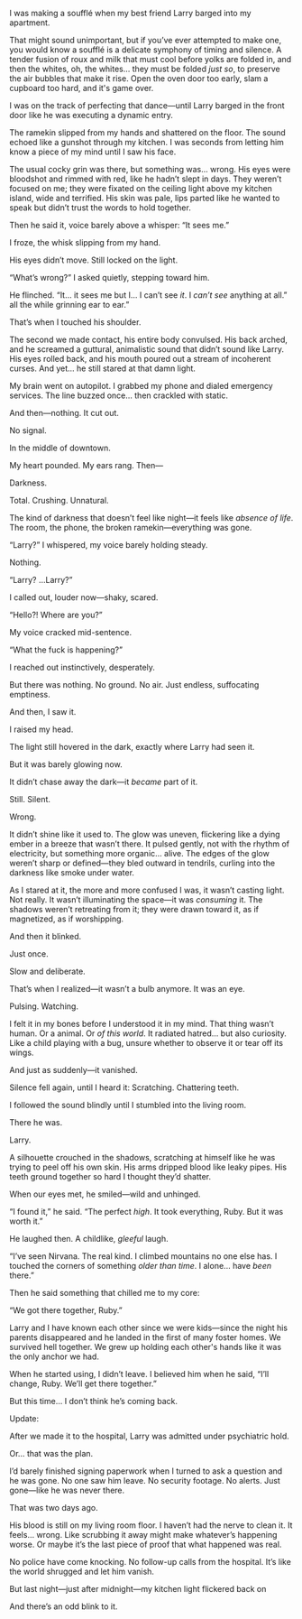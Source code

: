I was making a soufflé when my best friend Larry barged into my apartment.

That might sound unimportant, but if you’ve ever attempted to make one, you would know a soufflé is a delicate symphony of timing and silence. A tender fusion of roux and milk that must cool before yolks are folded in, and then the whites, oh, the whites… they must be folded *just so*, to preserve the air bubbles that make it rise. Open the oven door too early, slam a cupboard too hard, and it's game over.

I was on the track of perfecting that dance—until Larry barged in the front door like he was executing a dynamic entry.

The ramekin slipped from my hands and shattered on the floor. The sound echoed like a gunshot through my kitchen. I was seconds from letting him know a piece of my mind until I saw his face.

The usual cocky grin was there, but something was... wrong. His eyes were bloodshot and rimmed with red, like he hadn’t slept in days. They weren’t focused on me; they were fixated on the ceiling light above my kitchen island, wide and terrified. His skin was pale, lips parted like he wanted to speak but didn’t trust the words to hold together.

Then he said it, voice barely above a whisper: “It sees me.”

I froze, the whisk slipping from my hand.

His eyes didn’t move. Still locked on the light.

“What’s wrong?” I asked quietly, stepping toward him.

He flinched. “It… it sees me but I… I can’t see *it*. I *can’t see* anything at all.” all the while grinning ear to ear.”

That’s when I touched his shoulder.

The second we made contact, his entire body convulsed. His back arched, and he screamed a guttural, animalistic sound that didn’t sound like Larry. His eyes rolled back, and his mouth poured out a stream of incoherent curses. And yet... he still stared at that damn light.

My brain went on autopilot. I grabbed my phone and dialed emergency services. The line buzzed once… then crackled with static.

And then—nothing. It cut out.

No signal.

In the middle of downtown.

My heart pounded. My ears rang. Then—

Darkness.

Total. Crushing. Unnatural.

The kind of darkness that doesn’t feel like night—it feels like *absence of life*. The room, the phone, the broken ramekin—everything was gone.

“Larry?” I whispered, my voice barely holding steady.

Nothing.

“Larry? …Larry?”

I called out, louder now—shaky, scared.

“Hello?! Where are you?”

My voice cracked mid-sentence.

“What the fuck is happening?”

I reached out instinctively, desperately.

But there was nothing. No ground. No air. Just endless, suffocating emptiness.

And then, I saw it.

I raised my head.

The light still hovered in the dark, exactly where Larry had seen it.

But it was barely glowing now.

It didn’t chase away the dark—it *became* part of it.

Still. Silent. 

Wrong.

It didn’t shine like it used to. The glow was uneven, flickering like a dying ember in a breeze that wasn’t there. It pulsed gently, not with the rhythm of electricity, but something more organic… alive. The edges of the glow weren’t sharp or defined—they bled outward in tendrils, curling into the darkness like smoke under water.

As I stared at it, the more and more confused I was, it wasn’t casting light. Not really. It wasn’t illuminating the space—it was *consuming* it. The shadows weren’t retreating from it; they were drawn toward it, as if magnetized, as if worshipping.

And then it blinked.

Just once.

Slow and deliberate.

That’s when I realized—it wasn’t a bulb anymore. It was an eye.

Pulsing. Watching.

I felt it in my bones before I understood it in my mind. That thing wasn’t human. Or a animal. Or *of this world*. It radiated hatred… but also curiosity. Like a child playing with a bug, unsure whether to observe it or tear off its wings.

And just as suddenly—it vanished.

Silence fell again, until I heard it: Scratching. Chattering teeth.

I followed the sound blindly until I stumbled into the living room.

There he was.

Larry.

A silhouette crouched in the shadows, scratching at himself like he was trying to peel off his own skin. His arms dripped blood like leaky pipes. His teeth ground together so hard I thought they’d shatter.

When our eyes met, he smiled—wild and unhinged.

“I found it,” he said. “The perfect *high*. It took everything, Ruby. But it was worth it.”

He laughed then. A childlike, *gleeful* laugh.

“I’ve seen Nirvana. The real kind. I climbed mountains no one else has. I touched the corners of something *older than time*. I alone... have *been* there.”

Then he said something that chilled me to my core:

“We got there together, Ruby.”

Larry and I have known each other since we were kids—since the night his parents disappeared and he landed in the first of many foster homes. We survived hell together. We grew up holding each other's hands like it was the only anchor we had.

When he started using, I didn’t leave. I believed him when he said, “I’ll change, Ruby. We’ll get there together.”

But this time… I don’t think he’s coming back.

Update:

After we made it to the hospital, Larry was admitted under psychiatric hold.

Or… that was the plan.

I’d barely finished signing paperwork when I turned to ask a question and he was gone. No one saw him leave. No security footage. No alerts. Just gone—like he was never there.

That was two days ago.

His blood is still on my living room floor. I haven’t had the nerve to clean it. It feels… wrong. Like scrubbing it away might make whatever’s happening worse. Or maybe it’s the last piece of proof that what happened was real.

No police have come knocking. No follow-up calls from the hospital. It’s like the world shrugged and let him vanish.

But last night—just after midnight—my kitchen light flickered back on

And there’s an odd blink to it. 